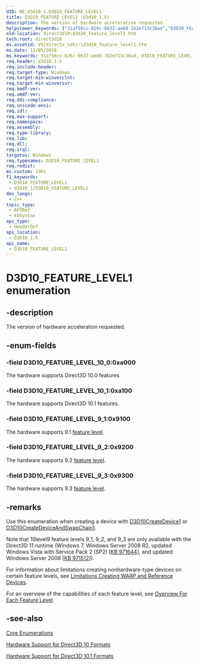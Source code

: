```yaml
---
UID: NE:d3d10_1.D3D10_FEATURE_LEVEL1
title: D3D10_FEATURE_LEVEL1 (d3d10_1.h)
description: The version of hardware acceleration requested.
helpviewer_keywords: ["31af56cc-826c-6632-ae68-1b2e713c38ad","D3D10_FEATURE_LEVEL1","D3D10_FEATURE_LEVEL1 enumeration [Direct3D 10]","D3D10_FEATURE_LEVEL_10_0","D3D10_FEATURE_LEVEL_10_1","D3D10_FEATURE_LEVEL_9_1","D3D10_FEATURE_LEVEL_9_2","D3D10_FEATURE_LEVEL_9_3","d3d10_1/D3D10_FEATURE_LEVEL1","d3d10_1/D3D10_FEATURE_LEVEL_10_0","d3d10_1/D3D10_FEATURE_LEVEL_10_1","d3d10_1/D3D10_FEATURE_LEVEL_9_1","d3d10_1/D3D10_FEATURE_LEVEL_9_2","d3d10_1/D3D10_FEATURE_LEVEL_9_3","direct3d10.d3d10_feature_level1"]
old-location: direct3d10\d3d10_feature_level1.htm
tech.root: direct3d10
ms.assetid: VS|directx_sdk|~\d3d10_feature_level1.htm
ms.date: 12/05/2018
ms.keywords: 31af56cc-826c-6632-ae68-1b2e713c38ad, D3D10_FEATURE_LEVEL1, D3D10_FEATURE_LEVEL1 enumeration [Direct3D 10], D3D10_FEATURE_LEVEL_10_0, D3D10_FEATURE_LEVEL_10_1, D3D10_FEATURE_LEVEL_9_1, D3D10_FEATURE_LEVEL_9_2, D3D10_FEATURE_LEVEL_9_3, d3d10_1/D3D10_FEATURE_LEVEL1, d3d10_1/D3D10_FEATURE_LEVEL_10_0, d3d10_1/D3D10_FEATURE_LEVEL_10_1, d3d10_1/D3D10_FEATURE_LEVEL_9_1, d3d10_1/D3D10_FEATURE_LEVEL_9_2, d3d10_1/D3D10_FEATURE_LEVEL_9_3, direct3d10.d3d10_feature_level1
req.header: d3d10_1.h
req.include-header: 
req.target-type: Windows
req.target-min-winverclnt: 
req.target-min-winversvr: 
req.kmdf-ver: 
req.umdf-ver: 
req.ddi-compliance: 
req.unicode-ansi: 
req.idl: 
req.max-support: 
req.namespace: 
req.assembly: 
req.type-library: 
req.lib: 
req.dll: 
req.irql: 
targetos: Windows
req.typenames: D3D10_FEATURE_LEVEL1
req.redist: 
ms.custom: 19H1
f1_keywords:
 - D3D10_FEATURE_LEVEL1
 - d3d10_1/D3D10_FEATURE_LEVEL1
dev_langs:
 - c++
topic_type:
 - APIRef
 - kbSyntax
api_type:
 - HeaderDef
api_location:
 - D3D10_1.h
api_name:
 - D3D10_FEATURE_LEVEL1
---
```


# D3D10_FEATURE_LEVEL1 enumeration


## -description

The version of hardware acceleration requested.

## -enum-fields

### -field D3D10_FEATURE_LEVEL_10_0:0xa000

The hardware supports Direct3D 10.0 features.

### -field D3D10_FEATURE_LEVEL_10_1:0xa100

The hardware supports Direct3D 10.1 features.

### -field D3D10_FEATURE_LEVEL_9_1:0x9100

The hardware supports 9.1 <a href="/windows/desktop/direct3d11/overviews-direct3d-11-devices-downlevel-intro">feature level</a>.

### -field D3D10_FEATURE_LEVEL_9_2:0x9200

The hardware supports 9.2 <a href="/windows/desktop/direct3d11/overviews-direct3d-11-devices-downlevel-intro">feature level</a>.

### -field D3D10_FEATURE_LEVEL_9_3:0x9300

The hardware supports 9.3 <a href="/windows/desktop/direct3d11/overviews-direct3d-11-devices-downlevel-intro">feature level</a>.

## -remarks

Use this enumeration when creating a device with <a href="/windows/desktop/api/d3d10_1/nf-d3d10_1-d3d10createdevice1">D3D10CreateDevice1</a> or <a href="/windows/desktop/api/d3d10_1/nf-d3d10_1-d3d10createdeviceandswapchain1">D3D10CreateDeviceAndSwapChain1</a>.

Note that 10level9 feature levels 9_1, 9_2, and 9_3 are only available with the Direct3D 11 runtime (Windows 7, Windows Server 2008 R2, updated 
      Windows Vista with Service Pack 2 (SP2) [<a href="https://support.microsoft.com/kb/971644">KB 971644</a>], and updated Windows Server 2008 [<a href="https://support.microsoft.com/kb/971512/">KB 971512</a>]).

For information about limitations creating nonhardware-type devices on certain feature levels, see <a href="/windows/desktop/direct3d11/overviews-direct3d-11-devices-limitations">Limitations Creating WARP and Reference Devices</a>.

For an overview of 
      the capabilities of each feature level, see <a href="/windows/desktop/direct3d11/overviews-direct3d-11-devices-downlevel-intro">Overview For Each Feature Level</a>.

## -see-also

<a href="/windows/desktop/direct3d10/d3d10-graphics-reference-d3d10-core-enums">Core Enumerations</a>



<a href="https://msdn.microsoft.com/529ced9a-d4fa-4b41-932b-343638cd5c7c">Hardware Support for Direct3D 10 Formats</a>



<a href="https://msdn.microsoft.com/011ad888-1c1d-4cbd-ab70-12fb8adc000f">Hardware Support for Direct3D 10.1 Formats</a>
